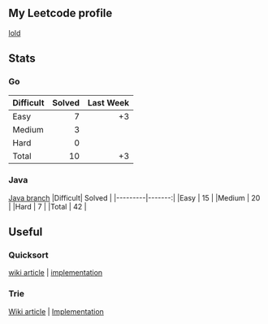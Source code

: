 ## My Leetcode profile
[lold](https://leetcode.com/lold/)

## Stats
### Go
|Difficult| Solved | Last Week |
|---------|-------:|----------:|
|Easy     |    7   |    +3     |
|Medium   |    3   |           |
|Hard     |    0   |           |
|Total    |   10   |    +3     |

### Java
[Java branch](https://github.com/ibotlold/leetcode/tree/java)
|Difficult| Solved |
|---------|-------:|
|Easy     |   15   |
|Medium   |   20   |
|Hard     |    7   |
|Total    |   42   |

## Useful
### Quicksort
[wiki article](https://en.wikipedia.org/wiki/quicksort) | [implementation](https://github.com/ibotlold/leetcode/blob/java/quicksort/src/Main.java)

### Trie
[Wiki article](https://en.wikipedia.org/wiki/Trie) | [Implementation](https://github.com/ibotlold/leetcode/blob/java/solutions/lc212/src/Main.java)
